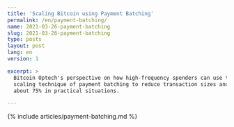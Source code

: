 ```yaml
---
title: 'Scaling Bitcoin using Payment Batching'
permalink: /en/payment-batching/
name: 2021-03-26-payment-batching
slug: 2021-03-26-payment-batching
type: posts
layout: post
lang: en
version: 1

excerpt: >
  Bitcoin Optech's perspective on how high-frequency spenders can use the
  scaling technique of payment batching to reduce transaction sizes and fees by
  about 75% in practical situations.

---
```

{% include articles/payment-batching.md %}
